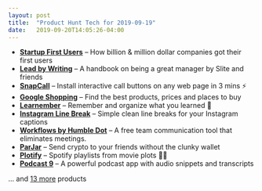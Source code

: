 ```yaml
---
layout: post
title:  "Product Hunt Tech for 2019-09-19"
date:   2019-09-20T14:05:26-04:00
---
```


* **[Startup First Users](https://www.producthunt.com/posts/startup-first-users?utm_campaign=producthunt-api&utm_medium=api&utm_source=Application%3A+Daily+Digest+RSS+%28ID%3A+3202%29)** – How billion & million dollar companies got their first users
* **[Lead by Writing](https://www.producthunt.com/posts/lead-by-writing?utm_campaign=producthunt-api&utm_medium=api&utm_source=Application%3A+Daily+Digest+RSS+%28ID%3A+3202%29)** – A handbook on being a great manager by Slite and friends
* **[SnapCall](https://www.producthunt.com/posts/snapcall-2?utm_campaign=producthunt-api&utm_medium=api&utm_source=Application%3A+Daily+Digest+RSS+%28ID%3A+3202%29)** – Install interactive call buttons on any web page in 3 mins ⚡
* **[Google Shopping](https://www.producthunt.com/posts/google-shopping?utm_campaign=producthunt-api&utm_medium=api&utm_source=Application%3A+Daily+Digest+RSS+%28ID%3A+3202%29)** – Find the best products, prices and places to buy
* **[Learnember](https://www.producthunt.com/posts/learnember?utm_campaign=producthunt-api&utm_medium=api&utm_source=Application%3A+Daily+Digest+RSS+%28ID%3A+3202%29)** – Remember and organize what you learned 🤔
* **[Instagram Line Break](https://www.producthunt.com/posts/instagram-line-break?utm_campaign=producthunt-api&utm_medium=api&utm_source=Application%3A+Daily+Digest+RSS+%28ID%3A+3202%29)** – Simple clean line breaks for your Instagram captions
* **[Workflows by Humble Dot](https://www.producthunt.com/posts/workflows-by-humble-dot?utm_campaign=producthunt-api&utm_medium=api&utm_source=Application%3A+Daily+Digest+RSS+%28ID%3A+3202%29)** – A free team communication tool that eliminates meetings.
* **[ParJar](https://www.producthunt.com/posts/parjar?utm_campaign=producthunt-api&utm_medium=api&utm_source=Application%3A+Daily+Digest+RSS+%28ID%3A+3202%29)** – Send crypto to your friends without the clunky wallet
* **[Plotify](https://www.producthunt.com/posts/plotify?utm_campaign=producthunt-api&utm_medium=api&utm_source=Application%3A+Daily+Digest+RSS+%28ID%3A+3202%29)** – Spotify playlists from movie plots 🍿🎶
* **[Podcast 9](https://www.producthunt.com/posts/podcast-9?utm_campaign=producthunt-api&utm_medium=api&utm_source=Application%3A+Daily+Digest+RSS+%28ID%3A+3202%29)** – A powerful podcast app with audio snippets and transcripts

… and [13 more](https://www.producthunt.com/tech) products